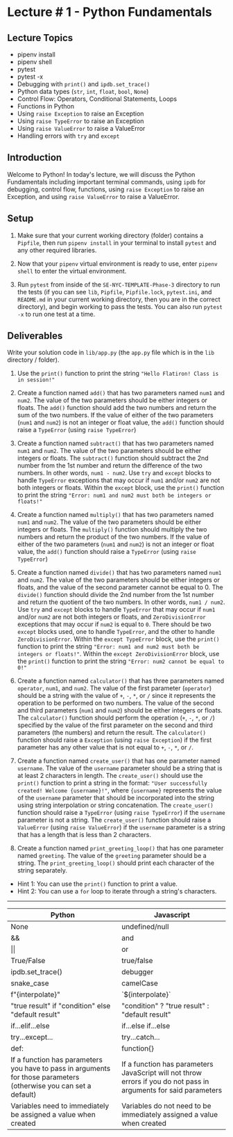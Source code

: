 # Lecture # 1 - Python Fundamentals

## Lecture Topics

- pipenv install
- pipenv shell
- pytest
- pytest -x
- Debugging with `print()` and `ipdb.set_trace()`
- Python data types (`str`, `int`, `float`, `bool`, `None`)
- Control Flow: Operators, Conditional Statements, Loops
- Functions in Python
- Using `raise Exception` to raise an Exception
- Using `raise TypeError` to raise an Exception
- Using `raise ValueError` to raise a ValueError
- Handling errors with `try` and `except`

## Introduction

Welcome to Python! In today's lecture, we will discuss the Python Fundamentals including important terminal commands, using `ipdb` for debugging, control flow, functions, using `raise Exception` to raise an Exception, and using `raise ValueError` to raise a ValueError.

## Setup

1. Make sure that your current working directory (folder) contains a `Pipfile`, then run `pipenv install` in your terminal to install `pytest` and any other required libraries.

2. Now that your `pipenv` virtual environment is ready to use, enter `pipenv shell` to enter the virtual environment.

3. Run `pytest` from inside of the `SE-NYC-TEMPLATE-Phase-3` directory to run the tests (if you can see `lib`, `Pipfile`, `Pipfile.lock`, `pytest.ini`, and `README.md` in your current working directory, then you are in the correct directory), and begin working to pass the tests. You can also run `pytest -x` to run one test at a time.

## Deliverables

Write your solution code in `lib/app.py` (the `app.py` file which is in the `lib` directory / folder).

1. Use the `print()` function to print the string `"Hello Flatiron! Class is in session!"`

2. Create a function named `add()` that has two parameters named `num1` and `num2`. The value of the two parameters should be either integers or floats. The `add()` function should add the two numbers and return the sum of the two numbers. If the value of either of the two parameters (`num1` and `num2`) is not an integer or float value, the `add()` function should raise a `TypeError` (using `raise TypeError`)

3. Create a function named `subtract()` that has two parameters named `num1` and `num2`. The value of the two parameters should be either integers or floats. The `subtract()` function should subtract the 2nd number from the 1st number and return the difference of the two numbers. In other words, `num1 - num2`. Use `try` and `except` blocks to handle `TypeError` exceptions that may occur if `num1` and/or `num2` are not both integers or floats. Within the `except` block, use the `print()` function to print the string `"Error: num1 and num2 must both be integers or floats!"`

4. Create a function named `multiply()` that has two parameters named `num1` and `num2`. The value of the two parameters should be either integers or floats. The `multiply()` function should multiply the two numbers and return the product of the two numbers. If the value of either of the two parameters (`num1` and `num2`) is not an integer or float value, the `add()` function should raise a `TypeError` (using `raise TypeError`)

5. Create a function named `divide()` that has two parameters named `num1` and `num2`. The value of the two parameters should be either integers or floats, and the value of the second parameter cannot be equal to 0. The `divide()` function should divide the 2nd number from the 1st number and return the quotient of the two numbers. In other words, `num1 / num2`. Use `try` and `except` blocks to handle `TypeError` that may occur if `num1` and/or `num2` are not both integers or floats, and `ZeroDivisionError` exceptions that may occur if `num2` is equal to `0`. There should be two `except` blocks used, one to handle `TypeError`, and the other to handle `ZeroDivisionError`. Within the `except TypeError` block, use the `print()` function to print the string `"Error: num1 and num2 must both be integers or floats!"`. Within the `except ZeroDivisionError` block, use the `print()` function to print the string `"Error: num2 cannot be equal to 0!"`

6. Create a function named `calculator()` that has three parameters named `operator`, `num1`, and `num2`. The value of the first parameter (`operator`) should be a string with the value of `+`, `-`, `*`, or `/` since it represents the operation to be performed on two numbers. The value of the second and third parameters (`num1` and `num2`) should be either integers or floats. The `calculator()` function should perform the operation (`+`, `-`, `*`, or `/`) specified by the value of the first parameter on the second and third parameters (the numbers) and return the result. The `calculator()` function should raise a `Exception` (using `raise Exception`) if the first parameter has any other value that is not equal to `+`, `-`, `*`, or `/`.

7. Create a function named `create_user()` that has one parameter named `username`. The value of the `username` parameter should be a string that is at least 2 characters in length. The `create_user()` should use the `print()` function to print a string in the format: `"User successfully created! Welcome {username}!"`, where `{username}` represents the value of the `username` parameter that should be incorporated into the string using string interpolation or string concatenation. The `create_user()` function should raise a `TypeError` (using `raise TypeError`) if the `username` parameter is not a string. The `create_user()` function should raise a `ValueError` (using `raise ValueError`) if the `username` parameter is a string that has a length that is less than 2 characters.

8. Create a function named `print_greeting_loop()` that has one parameter named `greeting`. The value of the `greeting` parameter should be a string. The `print_greeting_loop()` should print each character of the string separately.

- Hint 1: You can use the `print()` function to print a value.
- Hint 2: You can use a `for` loop to iterate through a string's characters.

---


| Python                                                                                               | Javascript                                                                                   |
|------------------------------------------------------------------------------------------------------|----------------------------------------------------------------------------------------------|
| None                      | undefined/null    |
| &&                        | and               |
| \|\|                      | or                |
| True/False                | true/false           |
| ipdb.set_trace()          | debugger          |
| snake_case                | camelCase         |
| f"{interpolate}"    | \`${interpolate}\`       |
| "true result" if "condition" else "default result"   | "condition" ? "true result" : "default result"   |
| if...elif...else    | if...else if...else    |
| try...except... | try...catch...  |
| def:                     | function{}         |
| If a function has parameters you have to pass in arguments for those parameters (otherwise you can set a default) | If a function has parameters JavaScript will not throw errors if you do not pass in arguments for said parameters |
| Variables need to immediately be assigned a value when created | Variables do not need to be immediately assigned a value when created |
